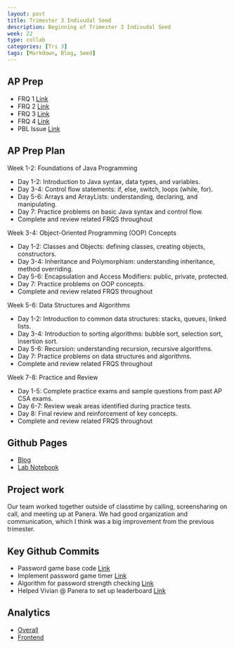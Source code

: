 ```yaml
---
layout: post
title: Trimester 3 Indivudal Seed
description: Beginning of Trimester 3 Indivudal Seed
week: 22
type: collab
categories: [Tri 3]
tags: [Markdown, Blog, Seed]
---
```

## AP Prep
- FRQ 1 [Link](https://aliyatang.github.io/aliyaBlog/posts/2015frq1/)
- FRQ 2 [Link](https://aliyatang.github.io/aliyaBlog/posts/2015frq2/)
- FRQ 3 [Link](https://aliyatang.github.io/aliyaBlog/posts/2015frq3/)
- FRQ 4 [Link](https://aliyatang.github.io/aliyaBlog/posts/2015frq4/)
- PBL Issue [Link](https://github.com/aliyatang/Aliya/issues/41)

## AP Prep Plan
Week 1-2: Foundations of Java Programming
- Day 1-2: Introduction to Java syntax, data types, and variables.
- Day 3-4: Control flow statements: if, else, switch, loops (while, for).
- Day 5-6: Arrays and ArrayLists: understanding, declaring, and manipulating.
- Day 7: Practice problems on basic Java syntax and control flow.
- Complete and review related FRQS throughout

Week 3-4: Object-Oriented Programming (OOP) Concepts
- Day 1-2: Classes and Objects: defining classes, creating objects, constructors.
- Day 3-4: Inheritance and Polymorphism: understanding inheritance, method overriding.
- Day 5-6: Encapsulation and Access Modifiers: public, private, protected.
- Day 7: Practice problems on OOP concepts.
- Complete and review related FRQS throughout

Week 5-6: Data Structures and Algorithms
- Day 1-2: Introduction to common data structures: stacks, queues, linked lists.
- Day 3-4: Introduction to sorting algorithms: bubble sort, selection sort, insertion sort.
- Day 5-6: Recursion: understanding recursion, recursive algorithms.
- Day 7: Practice problems on data structures and algorithms.
- Complete and review related FRQS throughout

Week 7-8: Practice and Review
- Day 1-5: Complete practice exams and sample questions from past AP CSA exams.
- Day 6-7: Review weak areas identified during practice tests.
- Day 8: Final review and reinforcement of key concepts.
- Complete and review related FRQS throughout

## Github Pages
- [Blog](https://aliyatang.github.io/aliyaBlog/)
- [Lab Notebook](https://aliyatang.github.io/aliyaBlog/schedule/)

## Project work
Our team worked together outside of classtime by calling, screensharing on call, and meeting up at Panera. We had good organization and communication, which I think was a big improvement from the previous trimester. 

## Key Github Commits
- Password game base code [Link](https://github.com/GAVE-CSA/GAVE-frontend/commit/a2a90edba3205a23db11191c725c04100f27335e)
- Implement password game timer [Link](https://github.com/GAVE-CSA/GAVE-frontend/commit/c8cb7614ef108dfaed520b01f54d68518f5cfc2f)
- Algorithm for password strength checking [Link](https://github.com/GAVE-CSA/GAVE-frontend/commit/0a0095d4312ffc2e4ca279a88f7a06201b886afb)
- Helped Vivian @ Panera to set up leaderboard [Link](https://github.com/GAVE-CSA/GAVE-backend-v3/pull/6)

## Analytics
- [Overall](https://github.com/aliyatang?tab=overview&from=2024-03-01&to=2024-03-08)
- [Frontend](https://github.com/GAVE-CSA/GAVE-frontend/graphs/contributors)